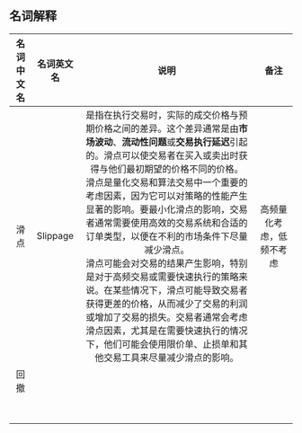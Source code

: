 ## 名词解释

| 名词中文名 | 名词英文名 |                             说明                             |           备注           |
| :--------: | :--------: | :----------------------------------------------------------: | :----------------------: |
|    滑点    |  Slippage  | 是指在执行交易时，实际的成交价格与预期价格之间的差异。这个差异通常是由**市场波动**、**流动性问题**或**交易执行延迟**引起的。滑点可以使交易者在买入或卖出时获得与他们最初期望的价格不同的价格。<br />滑点是量化交易和算法交易中一个重要的考虑因素，因为它可以对策略的性能产生显著的影响。要最小化滑点的影响，交易者通常需要使用高效的交易系统和合适的订单类型，以便在不利的市场条件下尽量减少滑点。<br />滑点可能会对交易的结果产生影响，特别是对于高频交易或需要快速执行的策略来说。在某些情况下，滑点可能导致交易者获得更差的价格，从而减少了交易的利润或增加了交易的损失。交易者通常会考虑滑点因素，尤其是在需要快速执行的情况下，他们可能会使用限价单、止损单和其他交易工具来尽量减少滑点的影响。 | 高频量化考虑，低频不考虑 |
|    回撤    |            |                                                              |                          |
|            |            |                                                              |                          |
|            |            |                                                              |                          |
|            |            |                                                              |                          |
|            |            |                                                              |                          |
|            |            |                                                              |                          |
|            |            |                                                              |                          |
|            |            |                                                              |                          |
|            |            |                                                              |                          |

